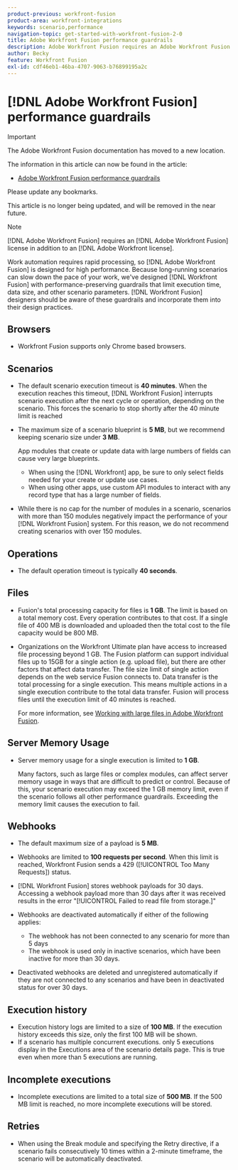 ```yaml
---
product-previous: workfront-fusion
product-area: workfront-integrations
keywords: scenario,performance
navigation-topic: get-started-with-workfront-fusion-2-0
title: Adobe Workfront Fusion performance guardrails
description: Adobe Workfront Fusion requires an Adobe Workfront Fusion license in addition to an Adobe Workfront license.
author: Becky
feature: Workfront Fusion
exl-id: cdf46eb1-46ba-4707-9063-b76899195a2c
---
```

# [!DNL Adobe Workfront Fusion] performance guardrails

>[!IMPORTANT]
>
>The Adobe Workfront Fusion documentation has moved to a new location. 
>
>The information in this article can now be found in the article:
>
>* [Adobe Workfront Fusion performance guardrails](https://experienceleague.adobe.com/docs/workfront-fusion/using/references/scenarios/fusion-performance-guardrails.html)
>
>Please update any bookmarks.
>
>This article is no longer being updated, and will be removed in the near future.

>[!NOTE]
>
>[!DNL Adobe Workfront Fusion] requires an [!DNL Adobe Workfront Fusion] license in addition to an [!DNL Adobe Workfront license].

Work automation requires rapid processing, so [!DNL Adobe Workfront Fusion] is designed for high performance. Because long-running scenarios can slow down the pace of your work, we've designed [!DNL Workfront Fusion] with performance-preserving guardrails that limit execution time, data size, and other scenario parameters. [!DNL Workfront Fusion] designers should be aware of these guardrails and incorporate them into their design practices.

## Browsers

* Workfront Fusion supports only Chrome based browsers.

## Scenarios

* The default scenario execution timeout is **40 minutes**. When the execution reaches this timeout, [!DNL Workfront Fusion] interrupts scenario execution after the next cycle or operation, depending on the scenario. This forces the scenario to stop shortly after the 40 minute limit is reached
* The maximum size of a scenario blueprint is **5 MB**, but we recommend keeping scenario size under **3 MB**.

  App modules that create or update data with large numbers of fields can cause very large blueprints.

  * When using the [!DNL Workfront] app, be sure to only select fields needed for your create or update use cases. 
  * When using other apps, use custom API modules to interact with any record type that has a large number of fields.

* While there is no cap for the number of modules in a scenario, scenarios with more than 150 modules negatively impact the performance of your [!DNL Workfront Fusion] system. For this reason, we do not recommend creating scenarios with over 150 modules.

## Operations

* The default operation timeout is typically **40 seconds**.

<!--
* The operation timeout for calls to Adobe Workfront is **120 seconds**.
-->

## Files

* Fusion's total processing capacity for files is **1 GB**. The limit is based on a total memory cost. Every operation contributes to that cost. If a single file of 400 MB is downloaded and uploaded then the total cost to the file capacity would be 800 MB.
* Organizations on the Workfront Ultimate plan have access to increased file processing beyond 1 GB. The Fusion platform can support individual files up to 15GB for a single action (e.g. upload file), but there are other factors that affect data transfer. The file size limit of single action depends on the web service Fusion connects to. Data transfer is the total processing for a single execution. This means multiple actions in a single execution contribute to the total data transfer. Fusion will process files until the execution limit of 40 minutes is reached. 

   For more information, see [Working with large files in Adobe Workfront Fusion](/help/quicksilver/workfront-fusion/get-started/fusion-large-files.md).


## Server Memory Usage

* Server memory usage for a single execution is limited to **1 GB**.

  Many factors, such as large files or complex modules, can affect server memory usage in ways that are difficult to predict or control. Because of this, your scenario execution may exceed the 1 GB memory limit, even if the scenario follows all other performance guardrails. Exceeding the memory limit causes the execution to fail.

## Webhooks

* The default maximum size of a payload is **5 MB**.
* Webhooks are limited to **100 requests per second**. When this limit is reached, Workfront Fusion sends a 429 ([!UICONTROL Too Many Requests]) status.
* [!DNL Workfront Fusion] stores webhook payloads for 30 days. Accessing a webhook payload more than 30 days after it was received results in the error "[!UICONTROL Failed to read file from storage.]"
* Webhooks are deactivated automatically if either of the following applies:

  * The webhook has not been connected to any scenario for more than 5 days
  * The webhook is used only in inactive scenarios, which have been inactive for more than 30 days.

* Deactivated webhooks are deleted and unregistered automatically if they are not connected to any scenarios and have been in deactivated status for over 30 days.

## Execution history

* Execution history logs are limited to a size of **100 MB**. If the execution history exceeds this size, only the first 100 MB will be shown.
* If a scenario has multiple concurrent executions. only 5 executions display in the Executions area of the scenario details page. This is true even when more than 5 executions are running.

## Incomplete executions

* Incomplete executions are limited to a total size of **500 MB**. If the 500 MB limit is reached, no more incomplete executions will be stored.

## Retries

* When using the Break module and specifying the Retry directive, if a scenario fails consecutively 10 times within a 2-minute timeframe, the scenario will be automatically deactivated.
 